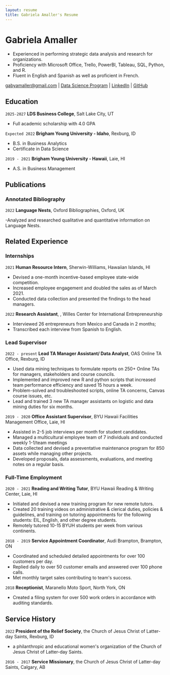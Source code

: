 ```yaml
---
layout: resume
title: Gabriela Amaller's Resume
---
```

# Gabriela Amaller
- Experienced in performing strategic data analysis and research for organizations.
- Proficiency with Microsoft Office, Trello, PowerBI, Tableau, SQL, Python, and R.
- Fluent in English and Spanish as well as proficient in French.

<div id="webaddress">
<a href="gabyamaller@gmail.com">gabyamaller@gmail.com</a>
| <a href="https://byuidatascience.github.io/development.html">Data Science Program</a>
| <a href="http://www.linkedin.com/in/gabriela-amaller">LinkedIn</a>
| <a href="https://github.com/gabyamaller">GitHub</a>
</div>

<!-- https://www.monique.tech/the-art-of-markdown -->

## Education

`2025-2027`
__LDS Business College__, Salt Lake City, UT

- Full academic scholarship with 4.0 GPA

`Expected 2022`
__Brigham Young University - Idaho__, Rexburg, ID

- B.S. in Business Analytics 
- Certificate in Data Science

`2019 - 2021`
__Brigham Young University - Hawaii__, Laie, HI

- A.S. in Business Management



## Publications 

### Annotated Bibliography

`2022` 
__Language Nests__, Oxford Bibliographies, Oxford, UK

-Analyzed and researched qualitative and quantitative information on Language Nests.


## Related Experience

### Internships

`2021`
__Human Resource Intern__, Sherwin-Williams, Hawaiian Islands, HI

- Devised a one-month incentive-based employee state-wide competition.
- Increased employee engagement and doubled the sales as of March 2021.
- Conducted data collection and presented the findings to the head managers.

`2022`
__Research Assistant__, , Willes Center for International Entrepreneurship

- Interviewed 26 entrepreneurs from Mexico and Canada in 2 months; 
- Transcribed each interview from Spanish to English.

### Lead Supervisor 

`2022 - present`
__Lead TA Manager Assistant/ Data Analyst__, OAS Online TA Office, Rexburg, ID

- Used data mining techniques to formulate reports on 250+ Online TAs for managers, stakeholders and course councils.
- Implemented and improved new R and python scripts that increased team performance efficiency and saved 15 hours a week.
- Problem-solved and troubleshooted scripts, online TA concerns, Canvas course issues, etc.
- Lead and trained 3 new TA manager assistants on logistic and data mining duties for six months.

`2019 - 2020`
__Office Assistant Supervisor__, BYU Hawaii Facilities Management Office, Laie, HI

- Assisted in 2-5 job interviews per month for student candidates.
- Managed a multicultural employee team of 7 individuals and conducted weekly 1-1/team meetings
- Data collected and devised a preventative maintenance program for 850 assets while managing other projects.
- Developed proposals, data assessments, evaluations, and meeting notes on a regular basis. 

### Full-Time Employment

`2020 - 2021`
__Reading and Writing Tutor__, BYU Hawaii Reading & Writing Center, Laie, HI

- Initiated and devised a new training program for new remote tutors.
- Created 20 training videos on administrative & clerical duties, policies & guidelines, and training on tutoring appointments for the following students: EIL, English, and other degree students.
- Remotely tutored 10-15 BYUH students per week from various continents.

`2018 - 2019`
__Service Appointment Coordinator__, Audi Brampton, Brampton, ON 

- Coordinated and scheduled detailed appointments for over 100 customers per day.
- Replied daily to over 50 customer emails and answered over 100 phone calls.
- Met monthly target sales contributing to team's success. 

`2018`
__Receptionist__, Maranello Moto Sport, North York, ON

- Created a filing system for over 500 work orders in accordance with auditing standards.


## Service History

`2022`
__President of the Relief Society__, the Church of Jesus Christ of Latter-day Saints, Rexburg, ID

- a philanthropic and educational women's organization of the Church of Jesus Christ of Latter-day Saints. 

`2016 - 2017`
__Service Missionary__, the Church of Jesus Christ of Latter-day Saints, Calgary, AB



<!-- ### Footer

Last updated: Dec 2022 -->


